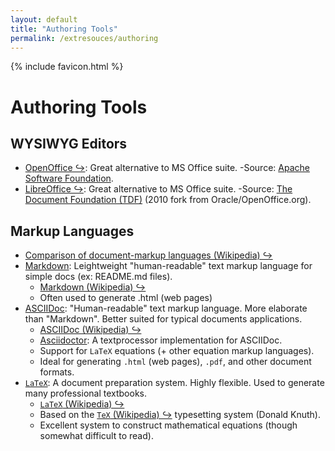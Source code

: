 ```yaml
---
layout: default
title: "Authoring Tools"
permalink: /extresouces/authoring
---
```


{% include favicon.html %}

# Authoring Tools

## WYSIWYG Editors
 - [OpenOffice &#x21AA;](https://www.openoffice.org): Great alternative to MS Office suite.
   -Source: [Apache Software Foundation](https://www.apache.org/).
 - [LibreOffice &#x21AA;](https://www.libreoffice.org/): Great alternative to MS Office suite.
   -Source: [The Document Foundation (TDF)](https://documentfoundation.org) (2010 fork from Oracle/OpenOffice.org).

## Markup Languages
 - [Comparison of document-markup languages (Wikipedia) &#x21AA;](https://en.wikipedia.org/wiki/Comparison_of_document-markup_languages)
 - [Markdown](https://daringfireball.net/projects/markdown/): Leightweight "human-readable" text markup language for simple docs (ex: README.md files).
   - [Markdown (Wikipedia) &#x21AA;](https://en.wikipedia.org/wiki/Markdown)
   - Often used to generate .html (web pages)
 - [ASCIIDoc](https://asciidoc.org/): "Human-readable" text markup language. More elaborate than "Markdown". Better suited for typical documents applications.
   - [ASCIIDoc (Wikipedia) &#x21AA;](https://en.wikipedia.org/wiki/AsciiDoc)
   - [Asciidoctor](https://asciidoctor.org/): A textprocessor implementation for ASCIIDoc.
   - Support for `LaTeX` equations (+ other equation markup languages).
   - Ideal for generating `.html` (web pages), `.pdf`, and other document formats.
 - [`LaTeX`](https://www.latex-project.org): A document preparation system. Highly flexible. Used to generate many professional textbooks.
   - [`LaTeX` (Wikipedia) &#x21AA;](https://en.wikipedia.org/wiki/LaTeX)
   - Based on the [`TeX` (Wikipedia) &#x21AA;](https://en.wikipedia.org/wiki/TeX) typesetting system (Donald Knuth).
   - Excellent system to construct mathematical equations (though somewhat difficult to read).

